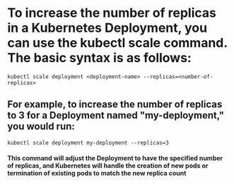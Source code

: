 # To increase the number of replicas in a Kubernetes Deployment, you can use the kubectl scale command. The basic syntax is as follows:

```
kubectl scale deployment <deployment-name> --replicas=<number-of-replicas>
```

## For example, to increase the number of replicas to 3 for a Deployment named "my-deployment," you would run:
```
kubectl scale deployment my-deployment --replicas=3
```

#### This command will adjust the Deployment to have the specified number of replicas, and Kubernetes will handle the creation of new pods or termination of existing pods to match the new replica count